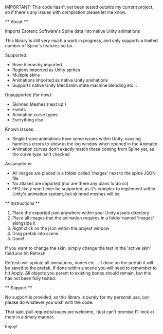 IMPORTANT: This code hasn't yet been tested outside my current project, so if there's any issues with compilation please let me know.

** About **

Imports Esoteric Software's Spine data into native Unity animations

This library is still very much a work in progress, and only supports a limited number of Spine's features so far.

Supported:
* Bone hierarchy imported
* Regions imported as Unity sprites
* Multiple skins
* Animations imported as native Unity animations
* Supports native Unity Mechanim state machine blending etc...

Unsupported (for now):
* Skinned Meshes (next up!)
* Events
* Animation curve types
* Everything else

Known Issues:
* Single frame animations have some issues within Unity, causing harmless errors to show in the log window when opened in the Animator
* Animation curves don't exactly match those coming from Spine yet, as the curve type isn't checked

Assumptions:
* All images are placed in a folder called 'images' next to the spine JSON file
* No atlases are imported (nor are there any plans to do so)
* FFD likely won't ever be supported, as it's complex to implement within Unity's animation system, but skinned meshes will be

** Instructions **

1) Place the exported json anywhere within your Unity assets directory
2) Place all images that the animation requires in a folder named 'images' alongside it
3) Right click on the json within the project window
4) Drag prefab into scene
5) Done!

If you want to change the skin, simply change the text in the 'active skin' field and hit Refresh

Refresh will update all animations, bones etc... If done on the prefab it will be saved to the prefab. If done within a scene you will need to remember to hit Apply. All objects you parent to existing bones should remain, but this has not been fully tested.

** Support **

No support is provided, as this library is purely for my personal use, but please do whatever you wish with the code.

That said, pull requests/issues are welcome, I just can't promise I'll look at them in a timely manner.

Enjoy!
